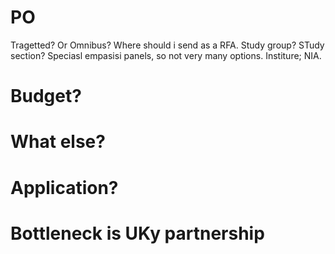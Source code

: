 # PO

Tragetted? Or Omnibus? Where should i send as a RFA.
Study group? STudy section? Speciasl empasisi panels, so not very many options. Institure; NIA.



# Budget?

# What else?



# Application?



# Bottleneck is UKy partnership


